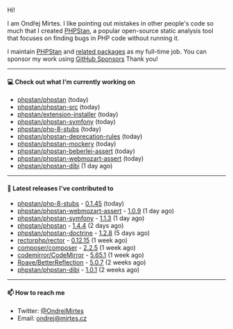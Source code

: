 Hi!

I am Ondřej Mirtes. I like pointing out mistakes in other people's code so much that I created [PHPStan](https://phpstan.org/), a popular open-source static analysis tool that focuses on finding bugs in PHP code without running it.

I maintain [PHPStan](https://github.com/phpstan/phpstan) and [related packages](https://github.com/phpstan/) as my full-time job. You can sponsor my work using [GitHub Sponsors](https://github.com/sponsors/ondrejmirtes) Thank you!

---

#### 💻 Check out what I'm currently working on

- [phpstan/phpstan](https://github.com/phpstan/phpstan) (today)
- [phpstan/phpstan-src](https://github.com/phpstan/phpstan-src) (today)
- [phpstan/extension-installer](https://github.com/phpstan/extension-installer) (today)
- [phpstan/phpstan-symfony](https://github.com/phpstan/phpstan-symfony) (today)
- [phpstan/php-8-stubs](https://github.com/phpstan/php-8-stubs) (today)
- [phpstan/phpstan-deprecation-rules](https://github.com/phpstan/phpstan-deprecation-rules) (today)
- [phpstan/phpstan-mockery](https://github.com/phpstan/phpstan-mockery) (today)
- [phpstan/phpstan-beberlei-assert](https://github.com/phpstan/phpstan-beberlei-assert) (today)
- [phpstan/phpstan-webmozart-assert](https://github.com/phpstan/phpstan-webmozart-assert) (today)
- [phpstan/phpstan-dibi](https://github.com/phpstan/phpstan-dibi) (1 day ago)

---

#### 🔭 Latest releases I've contributed to

- [phpstan/php-8-stubs](https://github.com/phpstan/php-8-stubs) - [0.1.45](https://github.com/phpstan/php-8-stubs/releases/tag/0.1.45) (today)
- [phpstan/phpstan-webmozart-assert](https://github.com/phpstan/phpstan-webmozart-assert) - [1.0.9](https://github.com/phpstan/phpstan-webmozart-assert/releases/tag/1.0.9) (1 day ago)
- [phpstan/phpstan-symfony](https://github.com/phpstan/phpstan-symfony) - [1.1.3](https://github.com/phpstan/phpstan-symfony/releases/tag/1.1.3) (1 day ago)
- [phpstan/phpstan](https://github.com/phpstan/phpstan) - [1.4.4](https://github.com/phpstan/phpstan/releases/tag/1.4.4) (2 days ago)
- [phpstan/phpstan-doctrine](https://github.com/phpstan/phpstan-doctrine) - [1.2.8](https://github.com/phpstan/phpstan-doctrine/releases/tag/1.2.8) (5 days ago)
- [rectorphp/rector](https://github.com/rectorphp/rector) - [0.12.15](https://github.com/rectorphp/rector/releases/tag/0.12.15) (1 week ago)
- [composer/composer](https://github.com/composer/composer) - [2.2.5](https://github.com/composer/composer/releases/tag/2.2.5) (1 week ago)
- [codemirror/CodeMirror](https://github.com/codemirror/CodeMirror) - [5.65.1](https://github.com/codemirror/CodeMirror/releases/tag/5.65.1) (1 week ago)
- [Roave/BetterReflection](https://github.com/Roave/BetterReflection) - [5.0.7](https://github.com/Roave/BetterReflection/releases/tag/5.0.7) (2 weeks ago)
- [phpstan/phpstan-dibi](https://github.com/phpstan/phpstan-dibi) - [1.0.1](https://github.com/phpstan/phpstan-dibi/releases/tag/1.0.1) (2 weeks ago)

---

#### 📫 How to reach me

- Twitter: [@OndrejMirtes](https://twitter.com/ondrejmirtes)
- Email: [ondrej@mirtes.cz](mailto:ondrej@mirtes.cz)
